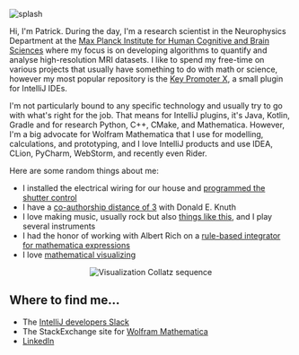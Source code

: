 ![splash](https://raw.githubusercontent.com/halirutan/halirutan/master/wlSplash2Small.jpg)

Hi, I'm Patrick. During the day, I'm a research scientist in the Neurophysics Department at the [Max Planck Institute for Human Cognitive and Brain Sciences](https://www.cbs.mpg.de/en) where my focus is on developing algorithms to quantify and analyse high-resolution MRI datasets.
I like to spend my free-time on various projects that usually have something to do with math or science, however my most popular repository is the [Key Promoter X](https://plugins.jetbrains.com/plugin/9792-key-promoter-x), a small plugin for IntelliJ IDEs.

I'm not particularly bound to any specific technology and usually try to go with what's right for the job.
That means for IntelliJ plugins, it's Java, Kotlin, Gradle and for research Python, C++, CMake, and Mathematica.
However, I'm a big advocate for Wolfram Mathematica that I use for modelling, calculations, and prototyping, and I love IntelliJ products and use IDEA, CLion, PyCharm, WebStorm, and recently even Rider.

Here are some random things about me:

- I installed the electrical wiring for our house and [programmed the shutter control](https://github.com/halirutan/Shutter-Control)
- I have a [co-authorship distance of 3](https://www.csauthors.net/distance/donald-e-knuth/patrick-scheibe) with Donald E. Knuth
- I love making music, usually rock but also [things like this](https://www.youtube.com/watch?v=tufrob3Ohlk), and I play several instruments
- I had the honor of working with Albert Rich on a [rule-based integrator for mathematica expressions](https://halirutan.de/programming/Rubi/)
- I love [mathematical visualizing](https://mathematica.stackexchange.com/a/85731/187)

<p align="center">
<img src="https://i.stack.imgur.com/70PEH.png" alt="Visualization Collatz sequence">
</p>

## Where to find me...

- The [IntelliJ developers Slack](https://plugins.jetbrains.com/slack)
- The StackExchange site for [Wolfram Mathematica](https://mathematica.stackexchange.com/users/187/halirutan)
- [LinkedIn](https://www.linkedin.com/in/halirutan/)
